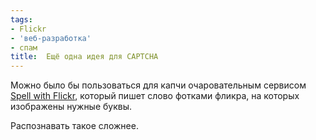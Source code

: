 ```yaml
---
tags:
- Flickr
- 'веб-разработка'
- спам
title:  Ещё одна идея для CAPTCHA
---
```


Можно было бы пользоваться для капчи очаровательным сервисом [Spell with
Flickr][], который пишет слово фотками фликра, на которых изображены
нужные буквы.

Распознавать такое сложнее.

  [Spell with Flickr]: https://web.archive.org/web/20090118162922/http://metaatem.net/words